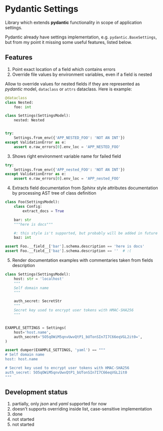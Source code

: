 # Pydantic Settings

Library which extends **pydantic** functionality in scope of application settings.

Pydantic already have settings implementation, e.g. `pydantic.BaseSettings`, but from my point it missing some useful features, listed below.

## Features

1. Point exact location of a field which contains errors
2. Override file values by environment variables, even if a field is nested

Allow to override values for nested fields if they are represented as *pydantic* model, `dataclass` or `attrs` dataclass. Here is example:

```python
@dataclass
class Nested:
    foo: int

class Settings(SettingsModel):
    nested: Nested


try:
    Settings.from_env({'APP_NESTED_FOO': 'NOT AN INT'})
except ValidationError as e:
    assert e.raw_errors[0].env_loc = 'APP_NESTED_FOO'
```

3. Shows right environment variable name for failed field

```python
try:
    Settings.from_env({'APP_nested_FOO': 'NOT AN INT'})
except ValidationError as e:
    assert e.raw_errors[0].env_loc = 'APP_nested_FOO'
```

4. Extracts field documentation from *Sphinx* style attributes documentation by processing AST tree of class definition

```python
class Foo(SettingsModel):
    class Config:
        extract_docs = True

    bar: str
    """here is docs"""

    #: this style is't supported, but probably will be added in future
    baz: int

assert Foo.__field__['bar'].schema.description == 'here is docs'
assert Foo.__field__['baz'].schema.description == ''  # :(
```

5. Render documentation examples with commentaries taken from fields description

```python
class Settings(SettingsModel):
    host: str = 'localhost'
    """
    Self domain name
    """

    auth_secret: SecretStr
    """
    Secret key used to encrypt user tokens with HMAC-SHA256
    """


EXAMPLE_SETTINGS = Settings(
    host='host.name',
    auth_secret='5O5qOWiM5qnvUwvQtP1_bUTonSIn7I7C66eqVGL2it0=',
)

assert dumper(EXAMPLE_SETTINGS, 'yaml') == """
# Self domain name
host: host.name

# Secret key used to encrypt user tokens with HMAC-SHA256
auth_secret: 5O5qOWiM5qnvUwvQtP1_bUTonSIn7I7C66eqVGL2it0
"""
```

## Development status

1. partially, only *json* and *yaml* supported for now
2. doesn't supports overriding inside list, case-sensitive implementation
3. done
4. not started
5. not started